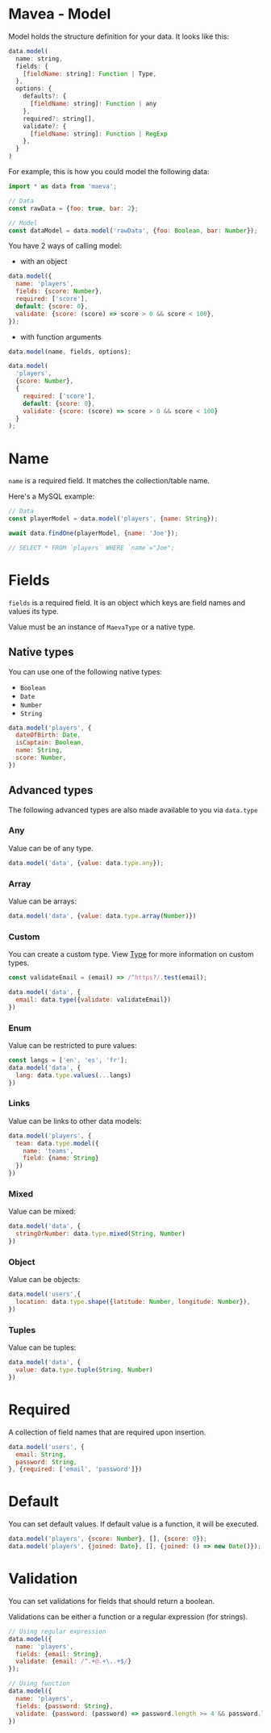 Mavea - Model
===

Model holds the structure definition for your data. It looks like this:

```javascript
data.model(
  name: string,
  fields: {
    [fieldName: string]: Function | Type,
  },
  options: {
    defaults?: {
      [fieldName: string]: Function | any
    },
    required?: string[],
    validate?: {
      [fieldName: string]: Function | RegExp
    },
  }
)
```

For example, this is how you could model the following data:

```javascript
import * as data from 'maeva';

// Data
const rawData = {foo: true, bar: 2};

// Model
const dataModel = data.model('rawData', {foo: Boolean, bar: Number});
```

You have 2 ways of calling model:

- with an object

```javascript
data.model({
  name: 'players',
  fields: {score: Number},
  required: ['score'],
  default: {score: 0},
  validate: {score: (score) => score > 0 && score < 100},
});
```

- with function arguments

```javascript
data.model(name, fields, options);

data.model(
  'players',
  {score: Number},
  {
    required: ['score'],
    default: {score: 0},
    validate: {score: (score) => score > 0 && score < 100}
  }
);
```

# Name

`name` is a required field. It matches the collection/table name.

Here's a MySQL example:

```javascript
// Data
const playerModel = data.model('players', {name: String});

await data.findOne(playerModel, {name: 'Joe'});

// SELECT * FROM `players` WHERE `name`="Joe";
```

# Fields

`fields` is a required field. It is an object which keys are field names and values its type.

Value must be an instance of `MaevaType` or a native type.

## Native types

You can use one of the following native types:

- `Boolean`
- `Date`
- `Number`
- `String`

```javascript
data.model('players', {
  dateOfBirth: Date,
  isCaptain: Boolean,
  name: String,
  score: Number,
})
```

## Advanced types

The following advanced types are also made available to you via `data.type`

### Any

Value can be of any type.

```javascript
data.model('data', {value: data.type.any});
```

### Array

Value can be arrays:

```javascript
data.model('data', {value: data.type.array(Number)})
```

### Custom

You can create a custom type. View [Type](./Type.md) for more information on custom types.

```javascript
const validateEmail = (email) => /^https?/.test(email);

data.model('data', {
  email: data.type({validate: validateEmail})
})
```

### Enum

Value can be restricted to pure values:

```javascript
const langs = ['en', 'es', 'fr'];
data.model('data', {
  lang: data.type.values(...langs)
})
```

### Links

Value can be links to other data models:

```javascript
data.model('players', {
  team: data.type.model({
    name: 'teams',
    field: {name: String}
  })
})
```

### Mixed

Value can be mixed:

```javascript
data.model('data', {
  stringOrNumber: data.type.mixed(String, Number)
})
```

### Object

Value can be objects:

```javascript
data.model('users',{
  location: data.type.shape({latitude: Number, longitude: Number}),
})
```

### Tuples

Value can be tuples:

```javascript
data.model('data', {
  value: data.type.tuple(String, Number)
})
```

# Required

A collection of field names that are required upon insertion.

```javascript
data.model('users', {
  email: String,
  password: String,
}, {required: ['email', 'password']})
```

# Default

You can set default values. If default value is a function, it will be executed.

```javascript
data.model('players', {score: Number}, [], {score: 0});
data.model('players', {joined: Date}, [], {joined: () => new Date()});
```

# Validation

You can set validations for fields that should return a boolean.

Validations can be either a function or a regular expression (for strings).

```javascript
// Using regular expression
data.model({
  name: 'players',
  fields: {email: String},
  validate: {email: /^.+@.+\..+$/}
});

// Using function
data.model({
  name: 'players',
  fields: {password: String},
  validate: {password: (password) => password.length >= 4 && password.length <= 16},
})
```
